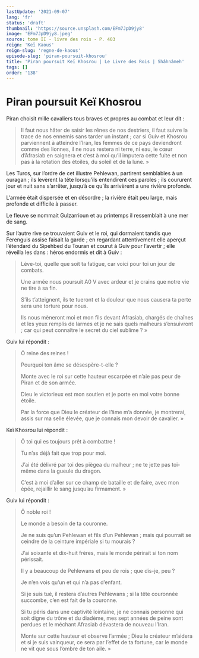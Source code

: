 ```yaml
---
lastUpdate: '2021-09-07'
lang: 'fr'
status: 'draft'
thumbnail: 'https://source.unsplash.com/EFm7JpD9jy8'
image: 'EFm7JpD9jy8.jpeg'
source: tome II - livre des rois - P. 403
reign: 'Keï Kaous'
reign-slug: 'regne-de-kaous'
episode-slug: 'piran-poursuit-khosrou'
title: 'Piran poursuit Keï Khosrou | Le Livre des Rois | Shâhnâmeh'
tags: []
order: '138'
---
```


<!-- LTeX: language=fr -->

# Piran poursuit Keï Khosrou

Piran choisit mille cavaliers tous braves et propres au combat et leur dit :

> Il faut nous hâter de saisir les rênes de nos destriers, il faut suivre la trace de nos ennemis sans tarder un instant ; car si Guiv et Khosrou parviennent à atteindre l’Iran, les femmes de ce pays deviendront comme des lionnes, il ne nous restera ni terre, ni eau, le cœur d’Afrasiab en saignera et c’est à moi qu’il imputera cette fuite et non pas à la rotation des étoiles, du soleil et de la lune. »

Les Turcs, sur l’ordre de cet illustre Pehlewan, partirent semblables à un ouragan ; ils levèrent la tête lorsqu’ils entendirent ces paroles ; ils coururent jour et nuit sans s’arrêter, jusqu’à ce qu’ils arrivèrent a une rivière profonde.

L’armée était dispersée et en désordre ; la rivière était peu large, mais profonde et difficile à passer.

Le fleuve se nommait Gulzarrioun et au printemps il ressemblait à une mer de sang.

Sur l’autre rive se trouvaient Guiv et le roi, qui dormaient tandis que Ferenguis assise faisait la garde ; en regardant attentivement elle aperçut l’étendard du Sipehbed du Touran et courut à Guiv pour l’avertir ; elle réveilla les dans : héros endormis et dit à Guiv :

> Lève-toi, quelle que soit ta fatigue, car voici pour toi un jour de combats.
>
> Une armée nous poursuit A0
V avec ardeur et je crains que notre vie ne tire à sa fin.
>
> S’ils t’atteignent, ils te tueront et la douleur que nous causera ta perte sera une torture pour nous.
>
> Ils nous mèneront moi et mon fils devant Afrasiab, chargés de chaînes et les yeux remplis de larmes et je ne sais quels malheurs s’ensuivront ; car qui peut connaître le secret du ciel sublime ? »

Guiv lui répondit :

> Ô reine des reines !
>
> Pourquoi ton âme se désespère-t-elle ?
>
> Monte avec le roi sur cette hauteur escarpée et n’aie pas peur de Piran et de son armée.
>
> Dieu le victorieux est mon soutien et je porte en moi votre bonne étoile.
>
> Par la force que Dieu le créateur de l’âme m’a donnée, je montrerai, assis sur ma selle élevée, que je connais mon devoir de cavalier. »

Keï Khosrou lui répondit :

> Ô toi qui es toujours prêt à combattre !
>
> Tu n’as déjà fait que trop pour moi.
>
> J’ai été délivré par toi des piègea du malheur ; ne te jette pas toi-même dans la gueule du dragon.
>
> C’est à moi d’aller sur ce champ de bataille et de faire, avec mon épée, rejaillir le sang jusqu’au firmament. »

Guiv lui répondit :

> Ô noble roi !
>
> Le monde a besoin de ta couronne.
>
> Je ne suis qu’un Pehlewan et fils d’un Pehlewan ; mais qui pourrait se ceindre de la ceinture impériale si tu mourais ?
>
> J’ai soixante et dix-huit frères, mais le monde périrait si ton nom périssait.
>
> Il y a beaucoup de Pehlewans et peu de rois ; que dis-je, peu ?
>
> Je n’en vois qu’un et qui n’a pas d’enfant.
>
> Si je suis tué, il restera d’autres Pehlewans ; si la tête couronnée succombe, c’en est fait de la couronne.
>
> Si tu péris dans une captivité lointaine, je ne connais personne qui soit digne du trône et du diadème, mes sept années de peine sont perdues et le méchant Afrasiab dévastera de nouveau l’Iran.
>
> Monte sur cette hauteur et observe l’armée ; Dieu le créateur m’aidera et si je suis vainqueur, ce sera par l’effet de ta fortune, car le monde ne vit que sous l’ombre de ton aile. »
